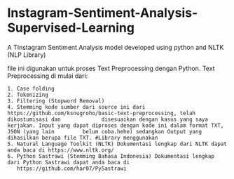 # Instagram-Sentiment-Analysis-Supervised-Learning
A TInstagram Sentiment Analysis model developed using python and NLTK (NLP Library)

file ini digunakan untuk proses Text Preprocessing dengan Python. Text Preprocessing di mulai dari:

    1. Case folding
    2. Tokenizing
    3. Filtering (Stopword Removal)
    4. Stemming kode sumber dari source ini dari https://github.com/ksnugroho/basic-text-preprocessing, telah dikostumisasi dan      	    disesuaikan dengan kasus yang saya kerjakan. Input yang dapat diproses dengan kode ini dalam format TXT, JSON (yang lain 	  	 belum coba.hehe) sedangkan Output yang dihasilkan berupa file TXT. #Library menggunakan
    5. Natural Language Toolkit (NLTK) Dokumentasi lengkap dari NLTK dapat anda baca di https://www.nltk.org/
    6. Python Sastrawi (Stemming Bahasa Indonesia) Dokumentasi lengkap dari Python Sastrawi dapat anda baca di 
       https://github.com/har07/PySastrawi

